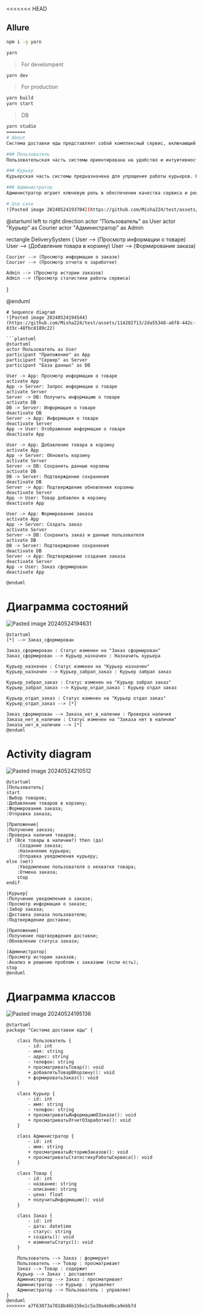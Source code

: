 <<<<<<< HEAD
## Allure

```bash
npm i -g yarn

yarn
```

> For develompent

```bash
yarn dev
```

> For production

```bash
yarn build
yarn start
```

> DB

```bash
yarn studio
=======
# About
Система доставки еды представляет собой комплексный сервис, включающий три роли: Администратор, Пользователь и Курьер.

### Пользователь
Пользовательская часть системы ориентирована на удобство и интуитивность. Пользователь может просматривать ассортимент доступных товаров, детально изучать информацию о каждом продукте, включая описание, цену и отзывы. После выбора нужных товаров пользователь добавляет их в корзину, где можно корректировать количество и наименование товаров. Завершив выбор, пользователь формирует заказ, указывая адрес доставки и способ оплаты. Также пользователь может отслеживать статус своего заказа в реальном времени и получать уведомления о текущем состоянии доставки.

### Курьер
Курьерская часть системы предназначена для упрощения работы курьеров. Курьеры могут видеть список назначенных им заказов, просматривать детальную информацию о каждом заказе, включая адрес доставки и контактную информацию пользователя. После успешной доставки курьер отмечает заказ как выполненный. Также у курьеров есть доступ к отчетам о выполненных заказах, где отображается сумма заработанных денег за каждый выполненный заказ. Это позволяет курьерам легко отслеживать свой доход и планировать рабочее время.

### Администратор
Администратор играет ключевую роль в обеспечении качества сервиса и решении возникающих проблем. Администратор имеет доступ к истории заказов всех пользователей и курьеров, что позволяет анализировать и решать проблемы, связанные с доставкой. Например, если возникли задержки или недовольство клиента, администратор может оперативно выяснить причины и принять меры для их устранения. Кроме того, администратор может просматривать статистику работы сервиса, включая количество выполненных заказов, среднее время доставки, оценки пользователей и другие важные показатели. Это помогает в стратегическом планировании и улучшении качества сервиса.

# Use case
![Pasted image 20240524193704](https://github.com/Misha224/test/assets/114202713/f7da4634-3fb7-49e0-8f94-4ce72f1ed3f3)
```
@startuml
left to right direction
actor "Пользователь" as User
actor "Курьер" as Courier
actor "Администратор" as Admin

rectangle DeliverySystem {
    User --> (Просмотр информации о товаре)
    User --> (Добавление товара в корзину)
    User --> (Формирование заказа)

    Courier --> (Просмотр информации о заказе)
    Courier --> (Просмотр отчета о заработке)

    Admin --> (Просмотр истории заказов)
    Admin --> (Просмотр статистики работы сервиса)
}

@enduml
```
# Sequence diagram
![Pasted image 20240524194544](https://github.com/Misha224/test/assets/114202713/2da55348-a6f8-442c-833c-48fbc8189c22)

```plantuml
@startuml
actor Пользователь as User
participant "Приложение" as App
participant "Сервер" as Server
participant "База данных" as DB

User -> App: Просмотр информации о товаре
activate App
App -> Server: Запрос информации о товаре
activate Server
Server -> DB: Получить информацию о товаре
activate DB
DB -> Server: Информация о товаре
deactivate DB
Server -> App: Информация о товаре
deactivate Server
App -> User: Отображение информации о товаре
deactivate App

User -> App: Добавление товара в корзину
activate App
App -> Server: Обновить корзину
activate Server
Server -> DB: Сохранить данные корзины
activate DB
DB -> Server: Подтверждение сохранения
deactivate DB
Server -> App: Подтверждение обновления корзины
deactivate Server
App -> User: Товар добавлен в корзину
deactivate App

User -> App: Формирование заказа
activate App
App -> Server: Создать заказ
activate Server
Server -> DB: Сохранить заказ и данные пользователя
activate DB
DB -> Server: Подтверждение сохранения
deactivate DB
Server -> App: Подтверждение создания заказа
deactivate Server
App -> User: Заказ сформирован
deactivate App

@enduml

```
# Диаграмма состояний
![Pasted image 20240524194631](https://github.com/Misha224/test/assets/114202713/c1b5cbfc-00e2-40f6-aee6-5e99a3a54823)

```plantuml
@startuml
[*] --> Заказ_сформирован

Заказ_сформирован : Статус изменен на "Заказ сформирован"
Заказ_сформирован --> Курьер_назначен : Назначить курьера

Курьер_назначен : Статус изменен на "Курьер назначен"
Курьер_назначен --> Курьер_забрал_заказ : Курьер забрал заказ

Курьер_забрал_заказ : Статус изменен на "Курьер забрал заказ"
Курьер_забрал_заказ --> Курьер_отдал_заказ : Курьер отдал заказ

Курьер_отдал_заказ : Статус изменен на "Курьер отдал заказ"
Курьер_отдал_заказ --> [*]

Заказ_сформирован --> Заказа_нет_в_наличии : Проверка наличия
Заказа_нет_в_наличии : Статус изменен на "Заказа нет в наличии"
Заказа_нет_в_наличии --> [*]
@enduml
```

# Activity diagram
![Pasted image 20240524210512](https://github.com/Misha224/test/assets/114202713/2afb69d0-93f5-4b54-9316-5a1b94b51578)

```plantuml
@startuml
|Пользователь|
start
:Выбор товаров;
:Добавление товаров в корзину;
:Формирование заказа;
:Отправка заказа;

|Приложение|
:Получение заказа;
:Проверка наличия товаров;
if (Все товары в наличии?) then (да)
    :Создание заказа;
    :Назначение курьера;
    :Отправка уведомления курьеру;
else (нет)
    :Уведомление пользователя о нехватке товара;
    :Отмена заказа;
    stop
endif

|Курьер|
:Получение уведомления о заказе;
:Просмотр информации о заказе;
:Забор заказа;
:Доставка заказа пользователю;
:Подтверждение доставки;

|Приложение|
:Получение подтверждения доставки;
:Обновление статуса заказа;

|Администратор|
:Просмотр истории заказов;
:Анализ и решение проблем с заказами (если есть);
stop
@enduml

```

# Диаграмма классов
![Pasted image 20240524195136](https://github.com/Misha224/test/assets/114202713/a3e94b58-d96f-441f-8d0c-e0662005625e)

```plantuml
@startuml
package "Система доставки еды" {
    
    class Пользователь {
        - id: int
        - имя: string
        - адрес: string
        - телефон: string
        + просматриватьТовар(): void
        + добавлятьТоварВКорзину(): void
        + формироватьЗаказ(): void
    }
    
    class Курьер {
        - id: int
        - имя: string
        - телефон: string
        + просматриватьИнформациюОЗаказе(): void
        + просматриватьОтчетОЗаработке(): void
    }

    class Администратор {
        - id: int
        - имя: string
        + просматриватьИсториюЗаказов(): void
        + просматриватьСтатистикуРаботыСервиса(): void
    }

    class Товар {
        - id: int
        - название: string
        - описание: string
        - цена: float
        + получитьИнформацию(): void
    }

    class Заказ {
        - id: int
        - дата: datetime
        - статус: string
        + создать(): void
        + изменитьСтатус(): void
    }

    Пользователь --> Заказ : формирует
    Пользователь --> Товар : просматривает
    Заказ --> Товар : содержит
    Курьер --> Заказ : доставляет
    Администратор --> Заказ : просматривает
    Администратор --> Курьер : управляет
    Администратор --> Пользователь : управляет
}
@enduml
>>>>>>> a7f63073a7018b46b156e1c5a30a4e0bca9ebb7d
```
